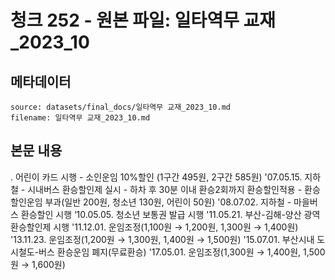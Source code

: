# 청크 252 - 원본 파일: 일타역무 교재_2023_10

## 메타데이터

```
source: datasets/final_docs/일타역무 교재_2023_10.md
filename: 일타역무 교재_2023_10.md
```

## 본문 내용

. 어린이 카드 시행  - 소인운임 10%할인 (1구간 495원, 2구간 585원) '07.05.15. 지하철 - 시내버스 환승할인제 실시  - 하차 후 30분 이내 환승2회까지 환승할인적용  - 환승할인운임 부과(일반 200원, 청소년 130원, 어린이 50원) '08.07.02. 지하철 - 마을버스 환승할인 시행 ‘10.05.05. 청소년 보통권 발급 시행 '11.05.21. 부산-김해-양산 광역환승할인제 시행 '11.12.01. 운임조정(1,100원 → 1,200원, 1,300원 → 1,400원) '13.11.23. 운임조정(1,200원 → 1,300원, 1,400원 → 1,500원) '15.07.01. 부산시내 도시철도-버스 환승운임 폐지(무료환승) '17.05.01. 운임조정(1,300원 → 1,400원, 1,500원 → 1,600원)